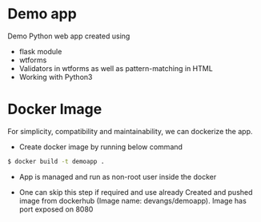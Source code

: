 # Demo app

Demo Python web app created using 

  - flask module
  - wtforms
  - Validators in wtforms as well as pattern-matching in HTML
  - Working with Python3

# Docker Image

For simplicity, compatibility and maintainability, we can dockerize the app.

  - Create docker image by running below command
```sh
$ docker build -t demoapp .
```
  - App is managed and run  as non-root user inside the docker

  - One can skip this step if required and use already Created and pushed image from dockerhub (Image name: devangs/demoapp). Image has port exposed on 8080

